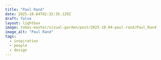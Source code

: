 ```yaml
---
title: "Paul Rand"
date: 2025-10-04T02:32:35.129Z
draft: false
layout: lightbox
image: tomas-master/visual-garden/post/2025-10-04-paul-rand/Paul_Rand
image_alt: "Paul Rand"
tags:
  - inspiration
  - people
  - design
---
```


